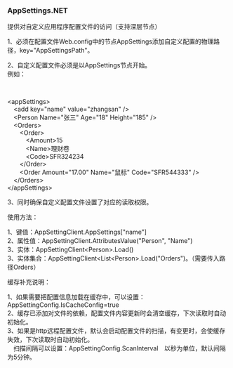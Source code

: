 ### AppSettings.NET

提供对自定义应用程序配置文件的访问（支持深层节点）<br />

1、必须在配置文件Web.config中的节点AppSettings添加自定义配置的物理路径，key="AppSettingsPath"。<br />

2、自定义配置文件必须是以AppSettings节点开始。<br />
例如：
<?xml version="1.0"?><br />
\<appSettings\><br />
&emsp;\<add key="name" value="zhangsan" /><br />
&emsp;\<Person Name="张三" Age="18" Height="185" /><br />
&emsp;\<Orders><br />
&emsp;&emsp;\<Order><br />
&emsp;&emsp;&emsp;\<Amount>15</Amount><br />
&emsp;&emsp;&emsp;\<Name>理财卷</Name><br />
&emsp;&emsp;&emsp;\<Code>SFR324234</Code><br />
&emsp;&emsp;\</Order><br />
&emsp;&emsp;\<Order Amount="17.00" Name="鼠标" Code="SFR544333" /><br />
&emsp;\</Orders><br />
\</appSettings><br />

3、同时确保自定义配置文件设置了对应的读取权限。<br />

使用方法：<br />

1、键值：AppSettingClient.AppSettings["name"]<br />
2、属性值：AppSettingClient.AttributesValue("Person", "Name")<br />
3、实体：AppSettingClient\<Person>.Load()<br />
3、实体集合：AppSettingClient\<List\<Person>.Load("Orders")。（需要传入路径Orders）<br />

缓存补充说明：<br />

1、如果需要把配置信息加载在缓存中，可以设置：AppSettingConfig.IsCacheConfig=true <br />
2、缓存已添加对文件的依赖，配置文件内容更新时会清空缓存，下次读取时自动初始化。<br />
3、如果是http远程配置文件，默认会启动配置文件的扫描，有变更时，会使缓存失效，下次读取时自动初始化。<br />
&emsp;扫描间隔可以设置：AppSettingConfig.ScanInterval&emsp;以秒为单位，默认间隔为5分钟。
